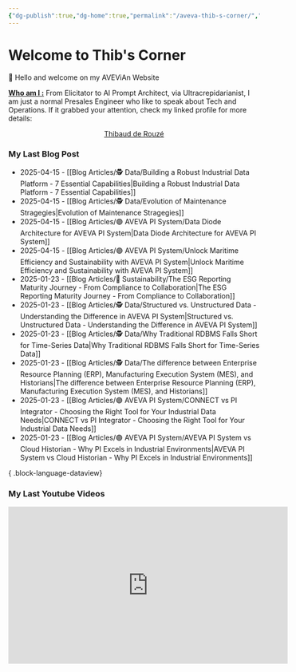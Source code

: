 ```yaml
---
{"dg-publish":true,"dg-home":true,"permalink":"/aveva-thib-s-corner/","tags":["gardenEntry"],"dgPassFrontmatter":true}
---
```


# Welcome to Thib's Corner

👋 Hello and welcome on my AVEViAn Website

<u>**Who am I :**</u>
From Elicitator to AI Prompt Architect, via Ultracrepidarianist, I am just a normal Presales Engineer who like to speak about Tech and Operations. If it grabbed your attention, check my linked profile for more details:
<center><script src="https://platform.linkedin.com/badges/js/profile.js" async defer type="text/javascript"></script>
<div class="badge-base LI-profile-badge" data-locale="fr_FR" data-size="medium" data-theme="light" data-type="VERTICAL" data-vanity="tderouze" data-version="v1"><a class="badge-base__link LI-simple-link" href="https://fr.linkedin.com/in/tderouze?trk=profile-badge">Thibaud de Rouzé</a></div></center>


### My Last Blog Post

- 2025-04-15 - [[Blog Articles/🕵️ Data/Building a Robust Industrial Data Platform - 7 Essential Capabilities\|Building a Robust Industrial Data Platform - 7 Essential Capabilities]]
- 2025-04-15 - [[Blog Articles/🕵️ Data/Evolution of Maintenance Stragegies\|Evolution of Maintenance Stragegies]]
- 2025-04-15 - [[Blog Articles/🟣 AVEVA PI System/Data Diode Architecture for AVEVA PI System\|Data Diode Architecture for AVEVA PI System]]
- 2025-04-15 - [[Blog Articles/🟣 AVEVA PI System/Unlock Maritime Efficiency and Sustainability with AVEVA PI System\|Unlock Maritime Efficiency and Sustainability with AVEVA PI System]]
- 2025-01-23 - [[Blog Articles/🍃 Sustainability/The ESG Reporting Maturity Journey - From Compliance to Collaboration\|The ESG Reporting Maturity Journey - From Compliance to Collaboration]]
- 2025-01-23 - [[Blog Articles/🕵️ Data/Structured vs. Unstructured Data - Understanding the Difference in AVEVA PI System\|Structured vs. Unstructured Data - Understanding the Difference in AVEVA PI System]]
- 2025-01-23 - [[Blog Articles/🕵️ Data/Why Traditional RDBMS Falls Short for Time-Series Data\|Why Traditional RDBMS Falls Short for Time-Series Data]]
- 2025-01-23 - [[Blog Articles/🕵️ Data/The difference between Enterprise Resource Planning (ERP), Manufacturing Execution System (MES), and Historians\|The difference between Enterprise Resource Planning (ERP), Manufacturing Execution System (MES), and Historians]]
- 2025-01-23 - [[Blog Articles/🟣 AVEVA PI System/CONNECT vs PI Integrator - Choosing the Right Tool for Your Industrial Data Needs\|CONNECT vs PI Integrator - Choosing the Right Tool for Your Industrial Data Needs]]
- 2025-01-23 - [[Blog Articles/🟣 AVEVA PI System/AVEVA PI System vs Cloud Historian - Why PI Excels in Industrial Environments\|AVEVA PI System vs Cloud Historian - Why PI Excels in Industrial Environments]]

{ .block-language-dataview}

### My Last Youtube Videos

<center><iframe width="560" height="315" src="https://www.youtube.com/embed/l8Cpq6hN_ag?si=YI0I0_LBNDJbGTlG" title="YouTube video player" frameborder="0" allow="accelerometer; autoplay; clipboard-write; encrypted-media; gyroscope; picture-in-picture; web-share" referrerpolicy="strict-origin-when-cross-origin" allowfullscreen></iframe></center>